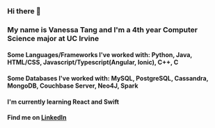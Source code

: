 ### Hi there 👋 
### My name is Vanessa Tang and I'm a 4th year Computer Science major at UC Irvine
#### Some Languages/Frameworks I've worked with: Python, Java, HTML/CSS, Javascript/Typescript(Angular, Ionic), C++, C
#### Some Databases I've worked with: MySQL, PostgreSQL, Cassandra, MongoDB, Couchbase Server, Neo4J, Spark
#### I'm currently learning React and Swift
#### Find me on [LinkedIn](www.linkedin.com/in/vanessa-c-tang)

<!--
**v74c63t/v74c63t** is a ✨ _special_ ✨ repository because its `README.md` (this file) appears on your GitHub profile.

Here are some ideas to get you started:

- 🔭 I’m currently working on ...
- 🌱 I’m currently learning ...
- 👯 I’m looking to collaborate on ...
- 🤔 I’m looking for help with ...
- 💬 Ask me about ...
- 📫 How to reach me: ...
- 😄 Pronouns: ...
- ⚡ Fun fact: ...
-->
